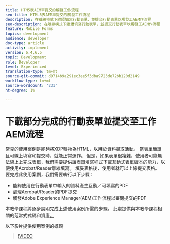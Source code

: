 ```yaml
---
title: HTM5表AEM單提交的觸發工作流程
seo-title: HTML5表AEM單提交的觸發工作流程
description: 在離線模式下繼續填寫行動表單，並提交行動表單以觸發工AEM作流程
seo-description: 在離線模式下繼續填寫行動表單，並提交行動表單以觸發工AEM作流程
feature: Mobile Forms
topics: development
audience: developer
doc-type: article
activity: implement
version: 6.4,6.5
topic: Development
role: Developer
level: Experienced
translation-type: tm+mt
source-git-commit: d9714b9a291ec3ee5f3dba9723de72bb120d2149
workflow-type: tm+mt
source-wordcount: '231'
ht-degree: 1%

---
```



# 下載部分完成的行動表單並提交至工作AEM流程

常見的使用案例是能夠將XDP轉換為HTML，以用於資料擷取活動。 當表單簡單且可線上填寫和提交時，就能正常運作。 但是，如果表單很複雜，使用者可能無法線上上完成表單，我們需要提供讓表單填寫程式下載互動式表單版本的能力，以便使用Acrobat/Reader離線填寫。 填妥表格後，使用者就可以上線提交表格。
要完成此使用案例，我們需要執行以下步驟：

* 能夠使用在行動表單中輸入的資料產生互動／可填寫的PDF
* 處理Acrobat/Reader的PDF提交
* 觸發Adobe Experience Manager(AEM)工作流程以審閱提交的PDF

本教學課程將逐步說明完成上述使用案例所需的步驟。 此處提供與本教學課程相關的范常式式碼和資產[。](part-four.md)

以下影片提供使用案例的概觀

>[!VIDEO](https://video.tv.adobe.com/v/29677?quality=9&learn=on)

